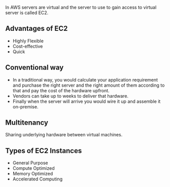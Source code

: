 In AWS servers are virtual and the server to use to gain access to virtual server is called EC2.

## Advantages of EC2
- Highly Flexible
- Cost-effective
- Quick

## Conventional way
- In a traditional way, you would calculate your application requirement and purchase the right server and the right amount of them according to that and pay the cost of the hardware upfront.
- Vendors can take up to weeks to deliver that hardware.
- Finally when the server will arrive you would wire it up and assemble it on-premise.

## Multitenancy 
Sharing underlying hardware between virtual machines.

## Types of EC2 Instances
- General Purpose
- Compute Optimized
- Memory Optimized
- Accelerated Computing
